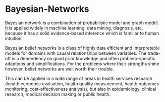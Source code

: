# Bayesian-Networks

Bayesian network is a combination of probabilistic model and graph model. It is applied widely in machine learning, data mining, diagnosis, etc. because it has a solid evidence-based inference which is familiar to human intuition. 

Bayesian belief networks is a class of highly data efficient and interpretable models for domains with causal relationships between variables. The trade-off is a dependency on good prior knowledge and often problem-specific adaptions and simplifications. For the problems where their strengths shine however, belief networks are well worth their trouble.

This can be applied in a wide range of areas in health services research (health economic evaluation, health quality measurement, health outcomes monitoring, cost-effectiveness analysis), but also in epidemiology, clinical research, medical decision making or public health.
